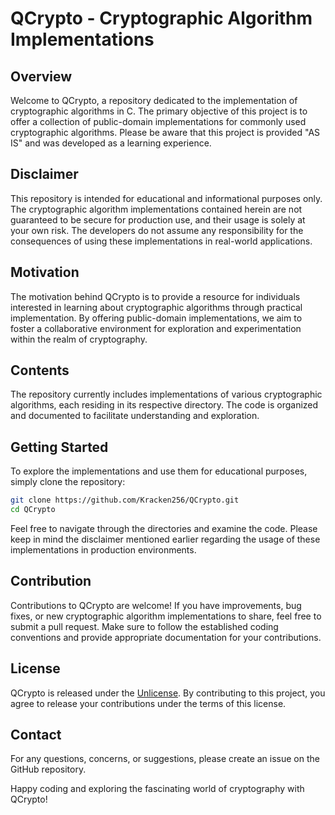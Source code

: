 # QCrypto - Cryptographic Algorithm Implementations

## Overview

Welcome to QCrypto, a repository dedicated to the implementation of cryptographic algorithms in C. The primary objective of this project is to offer a collection of public-domain implementations for commonly used cryptographic algorithms. Please be aware that this project is provided "AS IS" and was developed as a learning experience.

## Disclaimer

This repository is intended for educational and informational purposes only. The cryptographic algorithm implementations contained herein are not guaranteed to be secure for production use, and their usage is solely at your own risk. The developers do not assume any responsibility for the consequences of using these implementations in real-world applications.

## Motivation

The motivation behind QCrypto is to provide a resource for individuals interested in learning about cryptographic algorithms through practical implementation. By offering public-domain implementations, we aim to foster a collaborative environment for exploration and experimentation within the realm of cryptography.

## Contents

The repository currently includes implementations of various cryptographic algorithms, each residing in its respective directory. The code is organized and documented to facilitate understanding and exploration.

## Getting Started

To explore the implementations and use them for educational purposes, simply clone the repository:

```bash
git clone https://github.com/Kracken256/QCrypto.git
cd QCrypto
```

Feel free to navigate through the directories and examine the code. Please keep in mind the disclaimer mentioned earlier regarding the usage of these implementations in production environments.

## Contribution

Contributions to QCrypto are welcome! If you have improvements, bug fixes, or new cryptographic algorithm implementations to share, feel free to submit a pull request. Make sure to follow the established coding conventions and provide appropriate documentation for your contributions.

## License

QCrypto is released under the [Unlicense](LICENSE). By contributing to this project, you agree to release your contributions under the terms of this license.

## Contact

For any questions, concerns, or suggestions, please create an issue on the GitHub repository.

Happy coding and exploring the fascinating world of cryptography with QCrypto!